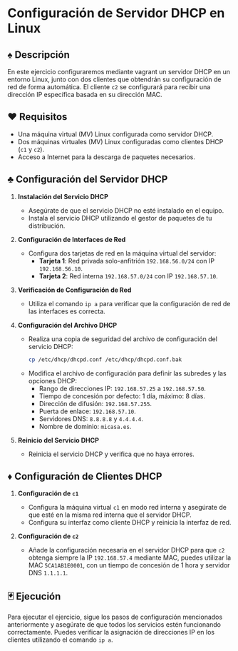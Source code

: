 # Configuración de Servidor DHCP en Linux

## :spades: Descripción

En este ejercicio configuraremos mediante vagrant un servidor DHCP en un entorno Linux, junto con dos clientes que obtendrán su configuración de red de forma automática. El cliente `c2` se configurará para recibir una dirección IP específica basada en su dirección MAC.

## :hearts: Requisitos

- Una máquina virtual (MV) Linux configurada como servidor DHCP.
- Dos máquinas virtuales (MV) Linux configuradas como clientes DHCP (`c1` y `c2`).
- Acceso a Internet para la descarga de paquetes necesarios.

## :clubs: Configuración del Servidor DHCP

1. **Instalación del Servicio DHCP**
   - Asegúrate de que el servicio DHCP no esté instalado en el equipo.
   - Instala el servicio DHCP utilizando el gestor de paquetes de tu distribución.

2. **Configuración de Interfaces de Red**
   - Configura dos tarjetas de red en la máquina virtual del servidor:
     - **Tarjeta 1**: Red privada solo-anfitrión `192.168.56.0/24` con IP `192.168.56.10`.
     - **Tarjeta 2**: Red interna `192.168.57.0/24` con IP `192.168.57.10`.

3. **Verificación de Configuración de Red**
   - Utiliza el comando `ip a` para verificar que la configuración de red de las interfaces es correcta.

4. **Configuración del Archivo DHCP**
   - Realiza una copia de seguridad del archivo de configuración del servicio DHCP:
     ```bash
     cp /etc/dhcp/dhcpd.conf /etc/dhcp/dhcpd.conf.bak
     ```
   - Modifica el archivo de configuración para definir las subredes y las opciones DHCP:
     - Rango de direcciones IP: `192.168.57.25` a `192.168.57.50`.
     - Tiempo de concesión por defecto: 1 día, máximo: 8 días.
     - Dirección de difusión: `192.168.57.255`.
     - Puerta de enlace: `192.168.57.10`.
     - Servidores DNS: `8.8.8.8` y `4.4.4.4`.
     - Nombre de dominio: `micasa.es`.

5. **Reinicio del Servicio DHCP**
   - Reinicia el servicio DHCP y verifica que no haya errores.

## :diamonds: Configuración de Clientes DHCP

1. **Configuración de `c1`**
   - Configura la máquina virtual `c1` en modo red interna y asegúrate de que esté en la misma red interna que el servidor DHCP.
   - Configura su interfaz como cliente DHCP y reinicia la interfaz de red.

2. **Configuración de `c2`**
   - Añade la configuración necesaria en el servidor DHCP para que `c2` obtenga siempre la IP `192.168.57.4` mediante MAC, puedes utilizar la MAC `5CA1AB1E0001`, con un tiempo de concesión de 1 hora y servidor DNS `1.1.1.1`.

## :black_joker: Ejecución

Para ejecutar el ejercicio, sigue los pasos de configuración mencionados anteriormente y asegúrate de que todos los servicios estén funcionando correctamente. Puedes verificar la asignación de direcciones IP en los clientes utilizando el comando `ip a`.
